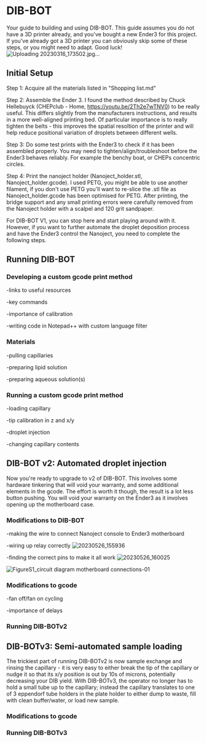 # DIB-BOT
Your guide to building and using DIB-BOT. This guide assumes you do not have a 3D printer already, and you've bought a new Ender3 for this project. If you've already got a 3D printer you can obviously skip some of these steps, or you might need to adapt. Good luck!
![Uploading 20230316_173502.jpg…]()

## Initial Setup
Step 1:
Acquire all the materials listed in "Shopping list.md"

Step 2:
Assemble the Ender 3. I found the method described by Chuck Hellebuyck (CHEPclub - Home, https://youtu.be/2Th2e7wTNV0) to be really useful. This differs slightly from the manufacturers instructions, and results in a more well-aligned printing bed. Of particular importance is to really tighten the belts - this improves the spatial resoltion of the printer and will help reduce positional variation of droplets between different wells.

Step 3: 
Do some test prints with the Ender3 to check if it has been assembled properly. You may need to tighten/align/troubleshoot before the Ender3 behaves reliably. For example the benchy boat, or CHEPs concentric circles.

Step 4: 
Print the nanoject holder (Nanoject_holder.stl, Nanoject_holder.gcode). I used PETG, you might be able to use another filament, if you don't use PETG you'll want to re-slice the .stl file as Nanoject_holder.gcode has been optimised for PETG. After printing, the bridge support and any small printing errors were carefully removed from the Nanoject holder with a scalpel and 120 grit sandpaper.

For DIB-BOT V1, you can stop here and start playing around with it. However, if you want to further automate the droplet deposition process and have the Ender3 control the Nanoject, you need to complete the following steps.

## Running DIB-BOT

### Developing a custom gcode print method

-links to useful resources

-key commands

-importance of calibration

-writing code in Notepad++ with custom language filter

### Materials

-pulling capillaries

-preparing lipid solution

-preparing aqueous solution(s)

### Running a custom gcode print method

-loading capillary

-tip calibration in z and x/y

-droplet injection

-changing capillary contents

## DIB-BOT v2: Automated droplet injection

Now you're ready to upgrade to v2 of DIB-BOT. This involves some hardware tinkering that will void your warranty, and some additional elements in the gcode. The effort is worth it though, the result is a lot less button pushing. You will void your warranty on the Ender3 as it involves opening up the motherboard case.

### Modifications to DIB-BOT

-making the wire to connect Nanoject console to Ender3 motherboard

-wiring up relay correctly
![20230526_155936](https://github.com/AFMason/DIB-BOT/assets/128661321/b3af14db-5a54-4cb0-852e-8fed3a4e717d)


-finding the correct pins to make it all work
![20230526_160025](https://github.com/AFMason/DIB-BOT/assets/128661321/c862c96c-70e1-4dea-b7c3-f70e3169f6f9)


![FigureS1_circuit diagram motherboard connections-01](https://github.com/AFMason/DIB-BOT/assets/128661321/17172c1b-d2c9-4d4f-a399-a762b29b1975)

### Modifications to gcode

-fan off/fan on cycling

-importance of delays

### Running DIB-BOTv2

## DIB-BOTv3: Semi-automated sample loading

The trickiest part of running DIB-BOTv2 is now sample exchange and rinsing the capillary - it is very easy to either break the tip of the capillary or nudge it so that its x/y position is out by 10s of microns, potentially decreasing your DIB yield. With DIB-BOTv3, the operator no longer has to hold a small tube up to the capillary; instead the capillary translates to one of 3 eppendorf tube holders in the plate holder to either dump to waste, fill with clean buffer/water, or load new sample.

### Modifications to gcode

### Running DIB-BOTv3
